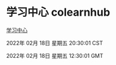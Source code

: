 # 学习中心 colearnhub
[学习中心](http://59.174.27.143:56308/colearnhub/)

2022年 02月 18日 星期五 20:30:01 CST

2022年 02月 18日 星期五 12:30:01 GMT
